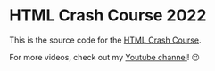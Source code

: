 # HTML Crash Course 2022

This is the source code for the [HTML Crash Course][yt-video].

For more videos, check out my [Youtube channel][my-yt-channel]! 😉

[yt-video]: https://youtu.be/vQ51eilNwoE
[my-yt-channel]: https://www.youtube.com/channel/UCNlR82J4rzHCBZ6wKLx_ElA
 
